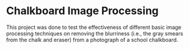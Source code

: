 # Chalkboard Image Processing
This project was done to test the effectiveness of different basic image processing techniques on removing the blurriness (i.e., the gray smears from the chalk and eraser) from a photograph of a school chalkboard. 
